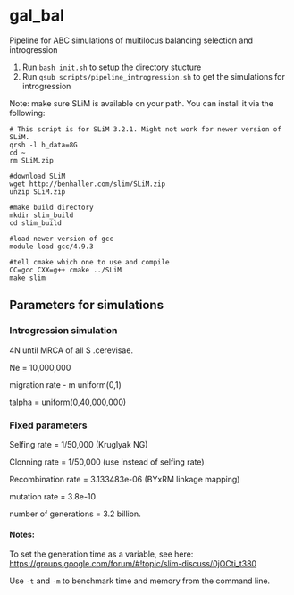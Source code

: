 # gal_bal
Pipeline for ABC simulations of multilocus balancing selection and introgression

1. Run `bash init.sh` to setup the directory stucture
2. Run `qsub scripts/pipeline_introgression.sh` to get the simulations for introgression

Note: make sure SLiM is available on your path. You can install it via the following:

```
# This script is for SLiM 3.2.1. Might not work for newer version of SLiM.
qrsh -l h_data=8G
cd ~
rm SLiM.zip

#download SLiM
wget http://benhaller.com/slim/SLiM.zip
unzip SLiM.zip

#make build directory
mkdir slim_build
cd slim_build

#load newer version of gcc
module load gcc/4.9.3

#tell cmake which one to use and compile
CC=gcc CXX=g++ cmake ../SLiM
make slim
```

## Parameters for simulations ##

### Introgression simulation

4N until MRCA of all S .cerevisae. 

Ne = 10,000,000

migration rate - m uniform(0,1)

talpha = uniform(0,40,000,000)

### Fixed parameters

Selfing rate = 1/50,000 (Kruglyak NG)

Clonning rate = 1/50,000 (use instead of selfing rate)

Recombination rate =  3.133483e-06 (BYxRM linkage mapping)

mutation rate = 3.8e-10

number of generations = 3.2 billion.

#### Notes:

To set the generation time as a variable, see here: https://groups.google.com/forum/#!topic/slim-discuss/0jOCti_t380

Use `-t` and `-m` to benchmark time and memory from the command line.
